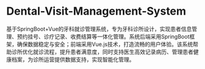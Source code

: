 # Dental-Visit-Management-System
基于SpringBoot+Vue的牙科就诊管理系统，专为牙科诊所设计，实现患者信息管理、预约挂号、诊疗记录、收费结算等一体化管理。系统后端采用SpringBoot框架，确保数据稳定与安全；前端采用Vue.js技术，打造流畅的用户体验。该系统帮助诊所优化就诊流程，提升患者满意度，同时支持医生高效记录病历、管理患者健康档案，为诊所运营提供数据支持，实现智能化管理。
